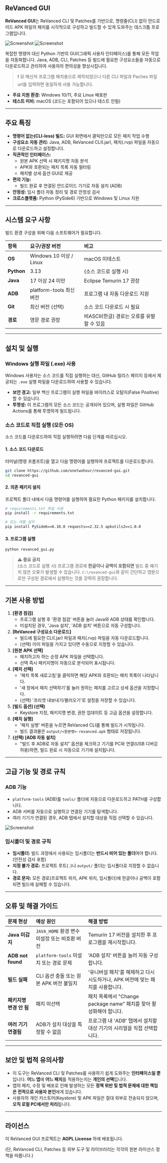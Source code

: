## ReVanced GUI

**ReVanced GUI**는 ReVanced CLI 및 Patches를 기반으로, 명령줄(CLI) 없이 안드로이드 APK 파일의 패치를 시각적으로 구성하고 빌드할 수 있게 도와주는 데스크톱 프로그램입니다.

![Screenshot](/imgs/001.webp)
![Screenshot](/imgs/002.webp)

복잡한 명령어 대신 Python 기반의 GUI(그래픽 사용자 인터페이스)를 통해 모든 작업을 자동화합니다. Java, ADB, CLI, Patches 등 빌드에 필요한 구성요소들을 자동으로 다운로드하고 관리하여 사용자의 편의성을 향상시킵니다.

> ❗ 모 메신저 프로그램 패치용으로 제작되었으나 다른 CLI 파일과 Paches 파일 url을 입력하면 동일하게 사용 가능합니다.

  * **주요 지원 환경:** Windows 10/11, 주요 Linux 배포판
  * **테스트 미비:** macOS (코드는 포함되어 있으나 테스트 안됨)

-----

## 주요 특징

  * **명령어 없는(CLI-less) 빌드:** GUI 화면에서 클릭만으로 모든 패치 작업 수행
  * **구성요소 자동 관리:** Java, ADB, ReVanced CLI(.jar), 패치(.rvp) 파일을 자동으로 다운로드하고 설정합니다.
  * **직관적인 인터페이스:**
      * 원본 APK 선택 시 패키지명 자동 분석
      * APK와 호환되는 패치 목록 자동 필터링
      * 패치별 상세 옵션 GUI로 제공
  * **편의 기능:**
      * 빌드 완료 후 연결된 안드로이드 기기로 자동 설치 (ADB)
  * **안정성:** 임시 폴더 자동 정리 및 경로 안정성 검사
  * **크로스플랫폼:** Python (PySide6) 기반으로 Windows 및 Linux 지원

-----

## 시스템 요구 사항

빌드 환경 구성을 위해 다음 소프트웨어가 필요합니다.

| 항목 | 요구/권장 버전 | 비고 |
| :--- | :--- | :--- |
| **OS** | Windows 10 이상 / Linux | macOS 미테스트 |
| **Python** | 3.13 | (소스 코드로 실행 시) |
| **Java** | 17 이상 24 미만 | Eclipse Temurin 17 권장 |
| **ADB** | platform-tools 최신 버전 | 프로그램 내 자동 다운로드 지원 |
| **Git** | 최신 버전 (선택) | 소스 코드 다운로드 시 필요 |
| **경로** | 영문 경로 권장 | 비ASCII(한글) 경로는 오류를 유발할 수 있음 |

-----

## 설치 및 실행

### Windows 실행 파일 (.exe) 사용

Windows 사용자는 소스 코드를 직접 실행하는 대신, GitHub 릴리스 페이지 등에서 제공되는 `.exe` 실행 파일을 다운로드하여 사용할 수 있습니다.

  * **보안 경고:** 일부 백신 프로그램이 실행 파일을 바이러스로 오탐지(False Positive)할 수 있습니다.
  * **투명성:** 이 프로그램의 모든 소스 코드는 공개되어 있으며, 실행 파일은 GitHub Actions를 통해 투명하게 빌드됩니다.

### 소스 코드로 직접 실행 (모든 OS)

소스 코드를 다운로드하여 직접 실행하려면 다음 단계를 따르십시오.

#### 1\. 소스 코드 다운로드

터미널(명령 프롬프트)을 열고 다음 명령어를 실행하여 프로젝트를 다운로드합니다.

```bash
git clone https://github.com/onetwohour/revanced-gui.git
cd revanced-gui
```

#### 2\. 의존 패키지 설치

프로젝트 폴더 내에서 다음 명령어를 실행하여 필요한 Python 패키지를 설치합니다.

```bash
# requirements.txt 파일 사용
pip install -r requirements.txt

# 또는 개별 설치
pip install PySide6==6.10.0 requests==2.32.5 apkutils2==1.0.0
```

#### 3\. 프로그램 실행

```bash
python revanced_gui.py
```

> **⚠️ 중요 공지**<br>
> (소스 코드로 실행 시) 프로그램 경로에 **한글이나 공백이 포함되면** 빌드 중 예기치 않은 오류가 발생할 수 있습니다. `C:\revanced-gui`와 같이 간단하고 영문으로만 구성된 경로에서 실행하는 것을 강력히 권장합니다.

-----

## 기본 사용 방법

1.  **[환경 점검]**
      * 프로그램 실행 후 '환경 점검' 버튼을 눌러 Java와 ADB 상태를 확인합니다.
      * 미설치된 경우, 'Java 설치', 'ADB 설치' 버튼으로 자동 구성합니다.
2.  **[ReVanced 구성요소 다운로드]**
      * 빌드에 필요한 CLI(.jar) 파일과 패치(.rvp) 파일을 자동 다운로드합니다.
      * (선택) 이미 파일을 가지고 있다면 수동으로 지정할 수 있습니다.
3.  **[원본 APK 선택]**
      * 패치하고자 하는 순정 APK 파일을 선택합니다.
      * 선택 즉시 패키지명이 자동으로 분석되어 표시됩니다.
4.  **[패치 선택]**
      * '패치 목록 새로고침'을 클릭하면 해당 APK와 호환되는 패치 목록이 나타납니다.
      * '새 창에서 패치 선택하기'를 눌러 원하는 패치를 고르고 상세 옵션을 지정합니다.
      * (선택) '프리셋 내보내기/불러오기'로 설정을 저장할 수 있습니다.
5.  **[빌드 옵션] (선택)**
      * Keystore 지정, 패키지명 변경, 권한 업데이트 등 고급 옵션을 설정합니다.
6.  **[패치 실행]**
      * '패치 실행' 버튼을 누르면 ReVanced CLI를 통해 빌드가 시작됩니다.
      * 빌드 결과물은 `output/<원본명>-revanced.apk` 형태로 저장됩니다.
7.  **(선택) [ADB 자동 설치]**
      * "빌드 후 ADB로 자동 설치" 옵션을 체크하고 기기를 PC와 연결(USB 디버깅 허용)하면, 빌드 완료 시 자동으로 기기에 설치됩니다.

-----

## 고급 기능 및 경로 규칙

### ADB 기능

  * `platform-tools` (ADB)를 `tools/` 폴더에 자동으로 다운로드하고 PATH를 구성합니다.
  * ADB 서버를 자동으로 실행하고 연결된 기기를 탐색합니다.
  * 여러 기기가 연결된 경우, ADB 탭에서 설치할 대상을 직접 선택할 수 있습니다.

![Screenshot](/imgs/003.webp)

### 임시폴더 및 경로 규칙

  * **임시폴더:** 빌드 과정에서 사용되는 임시폴더는 **반드시 비어 있는 폴더**여야 합니다. (안전성 검사 포함)
  * **지정 불가 경로:** 프로젝트 루트(`.`)나 `output/` 폴더는 임시폴더로 지정할 수 없습니다.
  * **경로 문자:** 모든 경로(프로젝트 위치, APK 위치, 임시폴더)에 한글이나 공백이 포함되면 빌드에 실패할 수 있습니다.

-----

## 오류 및 해결 가이드

| 문제 현상 | 예상 원인 | 해결 방법 |
| :--- | :--- | :--- |
| **Java 미감지** | `JAVA_HOME` 환경 변수 미설정 또는 비호환 버전 | Temurin 17 버전을 설치한 후 프로그램을 재시작합니다. |
| **ADB not found** | `platform-tools` 미설치 또는 경로 문제 | 'ADB 설치' 버튼을 눌러 자동 구성합니다. |
| **빌드 실패** | CLI 옵션 충돌 또는 원본 APK 버전 불일치 | '유니버설 패치'를 해제하고 다시 시도하거나, APK 버전에 맞는 패치를 사용합니다. |
| **패키지명 변경 안 됨** | 패치 미선택 | 패치 목록에서 "Change package name" 패치를 찾아 활성화해야 합니다. |
| **여러 기기 연결됨** | ADB가 설치 대상을 특정할 수 없음 | 프로그램 내 'ADB' 탭에서 설치할 대상 기기의 시리얼을 직접 선택합니다. |

-----

## 보안 및 법적 유의사항

  * 이 도구는 ReVanced CLI 및 Patches를 사용하기 쉽게 도와주는 **인터페이스일 뿐**입니다. **어느 앱**에 **어느 패치**를 적용하는지는 **개인의 선택**입니다.
  * 앱의 패치, 수정 및 배포로 인해 발생하는 모든 **정책 위반 및 법적 문제에 대한 책임은 전적으로 사용자 본인**에게 있습니다.
  * 사용자의 개인 키스토어(Keystore) 및 APK 파일은 절대 외부로 전송되지 않으며, **오직 로컬 PC에서만 처리**됩니다.

-----

## 라이선스

이 ReVanced GUI 프로젝트는 **AGPL License** 하에 배포됩니다.

(단, ReVanced CLI, Patches 등 외부 도구 및 라이브러리는 각각의 원본 라이선스 정책을 따릅니다.)